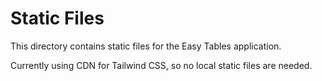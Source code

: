 # Static Files

This directory contains static files for the Easy Tables application.

Currently using CDN for Tailwind CSS, so no local static files are needed.